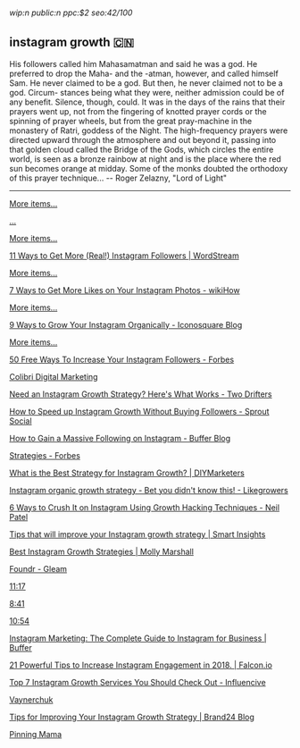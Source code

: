 ###### wip:n public:n ppc:$2 seo:42/100

## instagram growth :cn:

His followers called him Mahasamatman and said he was a god.  He preferred
to drop the Maha- and the -atman, however, and called himself Sam.  He never
claimed to be a god.  But then, he never claimed not to be a god.  Circum-
stances being what they were, neither admission could be of any benefit.
Silence, though, could.  It was in the days of the rains that their prayers
went up, not from the fingering of knotted prayer cords or the spinning of
prayer wheels, but from the great pray-machine in the monastery of Ratri,
goddess of the Night.  The high-frequency prayers were directed upward through
the atmosphere and out beyond it, passing into that golden cloud called the
Bridge of the Gods, which circles the entire world, is seen as a bronze
rainbow at night and is the place where the red sun becomes orange at midday.
Some of the monks doubted the orthodoxy of this prayer technique...
		-- Roger Zelazny, "Lord of Light"


----------


[More items...](http://sproutsocial.com/insights/instagram-growth/)

[      ...](http://sproutsocial.com/insights/instagram-growth/amp/)

[More items... ](https://www.wordstream.com/blog/ws/2016/10/19/get-more-instagram-followers)

[      11 Ways to Get More (Real!) Instagram Followers | WordStream ](https://www.wordstream.com/blog/ws/2016/10/19/get-more-instagram-followers)

[More items... ](https://www.wikihow.com/Get-More-Likes-on-Your-Instagram-Photos)

[      7 Ways to Get More Likes on Your Instagram Photos - wikiHow ](https://www.wikihow.com/Get-More-Likes-on-Your-Instagram-Photos)

[More items... ](https://blog.iconosquare.com/grow-your-instagram-organically/)

[      9 Ways to Grow Your Instagram Organically - Iconosquare Blog ](https://blog.iconosquare.com/grow-your-instagram-organically/)

[More items... ](https://www.forbes.com/sites/jaysondemers/2015/06/18/50-free-ways-to-increase-your-instagram-followers/)

[      50 Free Ways To Increase Your Instagram Followers - Forbes ](https://www.forbes.com/sites/jaysondemers/2015/06/18/50-free-ways-to-increase-your-instagram-followers/)

[Colibri Digital Marketing ](http://colibridigitalmarketing.com/how-to-increase-your-instagram-followers-top-growth-strategies/)

[Need an Instagram Growth Strategy? Here's What Works - Two Drifters ](http://twodrifters.us/blog/instagram-growth-strategy-works.html)

[How to Speed up Instagram Growth Without Buying Followers - Sprout Social ](http://sproutsocial.com/insights/instagram-growth/amp/)

[How to Gain a Massive Following on Instagram - Buffer Blog ](http://blog.bufferapp.com/instagram-growth/amp)

[Strategies - Forbes ](http://www.forbes.com/sites/paulpotratz/2018/06/27/want-more-instagram-followers-heres-12-proven-successful-organic-strategies/amp/)

[What is the Best Strategy for Instagram Growth? | DIYMarketers ](http://diymarketers.com/best-strategy-instagram-growth/amp/)

[Instagram organic growth strategy - Bet you didn't know this! - Likegrowers ](http://likegrowers.com/instagram-organic-growth-strategy/)

[6 Ways to Crush It on Instagram Using Growth Hacking Techniques - Neil Patel ](http://neilpatel.com/blog/growth-hacking-instagram/amp/)

[Tips that will improve your Instagram growth strategy | Smart Insights ](http://www.smartinsights.com/social-media-marketing/instagram-marketing/tips-will-improve-instagram-growth-strategy/amp/)

[Best Instagram Growth Strategies | Molly Marshall ](http://mollymarshallmarketing.com/2016/01/12-instagram-growth-strategies/)

[Foundr - Gleam ](http://gleam.io/blog/foundr/)

[11:17 ](http://m.youtube.com/watch?v=8s-ekmp3p6k)

[8:41 ](http://m.youtube.com/watch?v=_bfDaepMek0)

[10:54 ](http://m.youtube.com/watch?v=BI20rpEPDxM)

[Instagram Marketing: The Complete Guide to Instagram for Business | Buffer ](http://buffer.com/instagram-marketing)

[21 Powerful Tips to Increase Instagram Engagement in 2018. | Falcon.io ](http://www.falcon.io/insights-hub/topics/social-media-strategy/21-tips-increase-instagram-engagement/amp/)

[Top 7 Instagram Growth Services You Should Check Out - Influencive ](http://www.influencive.com/top-7-instagram-growth-services-check/)

[Vaynerchuk ](http://www.garyvaynerchuk.com/1-80-instagram-strategy-grow-business-brand/)

[Tips for Improving Your Instagram Growth Strategy | Brand24 Blog ](http://brand24.com/blog/instagram-growth/)

[Pinning Mama ](http://www.thepinningmama.com/how-to-grow-your-instagram-followers/)

